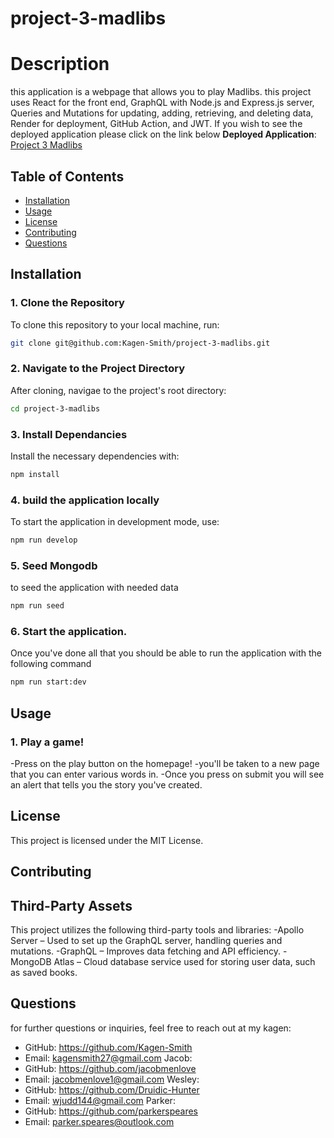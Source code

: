 # project-3-madlibs
# Description
this application is a webpage that allows you to play Madlibs. this project uses React for the front end, GraphQL with Node.js and Express.js server, Queries and Mutations for updating, adding, retrieving, and deleting data, Render for deployment, GitHub Action, and JWT. If you wish to see the deployed application please click on the link below
**Deployed Application**: [Project 3 Madlibs](project-3-madlibs-zncq.onrender.com)
## Table of Contents
- [Installation](#installation)
- [Usage](#usage)
- [License](#license)
- [Contributing](#contributing)
- [Questions](#questions)
## Installation
### 1. Clone the Repository
To clone this repository to your local machine, run:
```bash
git clone git@github.com:Kagen-Smith/project-3-madlibs.git
```
### 2. Navigate to the Project Directory
After cloning, navigae to the project's root directory:
```bash
cd project-3-madlibs
```
### 3. Install Dependancies
Install the necessary dependencies with:
```bash
npm install
```
### 4. build the application locally
To start the application in development mode, use:
```bash
npm run develop
```
### 5. Seed Mongodb
to seed the application with needed data
```bash
npm run seed
```
### 6. Start the application. 
Once you've done all that you should be able to run the application with the following command 
```bash
npm run start:dev
```
## Usage
### 1. Play a game!
-Press on the play button on the homepage!
-you'll be taken to a new page that you can enter various words in.
-Once you press on submit you will see an alert that tells you the story you've created.
## License
This project is licensed under the MIT License. 
## Contributing
## Third-Party Assets
This project utilizes the following third-party tools and libraries:
-Apollo Server – Used to set up the GraphQL server, handling queries and mutations.
-GraphQL – Improves data fetching and API efficiency.
-MongoDB Atlas – Cloud database service used for storing user data, such as saved books.
## Questions
for further questions or inquiries, feel free to reach out at my
kagen:
- GitHub: https://github.com/Kagen-Smith
- Email: kagensmith27@gmail.com
Jacob:
- GitHub: https://github.com/jacobmenlove
- Email: jacobmenlove1@gmail.com
Wesley:
- GitHub: https://github.com/Druidic-Hunter
- Email: wjudd144@gmail.com
Parker:
- GitHub: https://github.com/parkerspeares
- Email: parker.speares@outlook.com